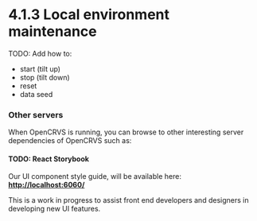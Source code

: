 # 4.1.3 Local environment maintenance

TODO: Add how to:
- start (tilt up)
- stop (tilt down)
- reset
- data seed


### Other servers

When OpenCRVS is running, you can browse to other interesting server dependencies of OpenCRVS such as:

#### TODO: React Storybook

Our UI component style guide, will be available here: [**http://localhost:6060/**](http://localhost:6060/)

This is a work in progress to assist front end developers and designers in developing new UI features.
